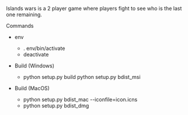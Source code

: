 Islands wars is a 2 player game where players fight to see who is the last one remaining.

Commands
- env
    - . env/bin/activate
    - deactivate

- Build (Windows)
    - python setup.py build 
     python setup.py bdist_msi
    
- Build (MacOS)
    - python setup.py bdist_mac --iconfile=icon.icns
    - python setup.py bdist_dmg 